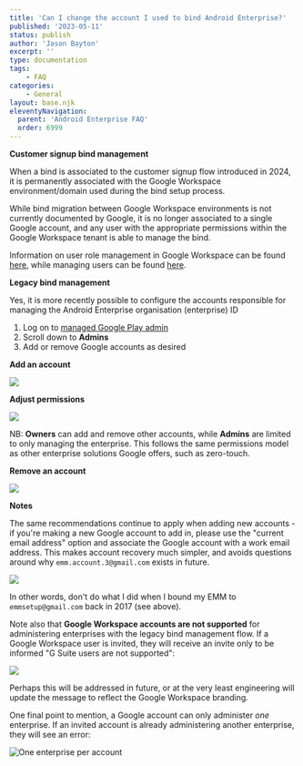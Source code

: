 ```yaml
---
title: 'Can I change the account I used to bind Android Enterprise?'
published: '2023-05-11'
status: publish
author: 'Jason Bayton'
excerpt: ''
type: documentation
tags: 
    - FAQ
categories:
    - General
layout: base.njk
eleventyNavigation:
  parent: 'Android Enterprise FAQ'
  order: 6999
--- 
```

**Customer signup bind management**

When a bind is associated to the customer signup flow introduced in 2024, it is permanently associated with the Google Workspace environment/domain used during the bind setup process. 

While bind migration between Google Workspace environments is not currently documented by Google, it is no longer associated to a single Google account, and any user with the appropriate permissions within the Google Workspace tenant is able to manage the bind.

Information on user role management in Google Workspace can be found [here](https://support.google.com/a/answer/7519580?hl=en), while managing users can be found [here](https://support.google.com/a/answer/33310?hl=en).

**Legacy bind management**

Yes, it is more recently possible to configure the accounts responsible for managing the Android Enterprise organisation (enterprise) ID

1. Log on to [managed Google Play admin](https://play.google.com/work/adminsettings)
2. Scroll down to **Admins**
3. Add or remove Google accounts as desired

**Add an account**

![](https://cdn.bayton.org/uploads/android/android-enterprise-faq/manage-bind-account/2023-05-12_23.01.04.gif)

**Adjust permissions**

![](https://cdn.bayton.org/uploads/android/android-enterprise-faq/manage-bind-account/2023-05-12_22.31.51.gif)

NB: **Owners** can add and remove other accounts, while **Admins** are limited to only managing the enterprise. This follows the same permissions model as other enterprise solutions Google offers, such as zero-touch.

**Remove an account**

![](https://cdn.bayton.org/uploads/android/android-enterprise-faq/manage-bind-account/2023-05-12_22.32.07.gif)

**Notes**

The same recommendations continue to apply when adding new accounts - if you're making a new Google account to add in, please use the "current email address" option and associate the Google account with a work email address. This makes account recovery much simpler, and avoids questions around why `emm.account.3@gmail.com` exists in future.

![](https://cdn.bayton.org/uploads/android/android-enterprise-faq/manage-bind-account/Screenshot_2023-05-13_08.03.57.png)

In other words, don't do what I did when I bound my EMM to `emmsetup@gmail.com` back in 2017 (see above).

Note also that **Google Workspace accounts are not supported** for administering enterprises with the legacy bind management flow. If a Google Workspace user is invited, they will receive an invite only to be informed "G Suite users are not supported":

![](https://cdn.bayton.org/uploads/android/android-enterprise-faq/manage-bind-account/Screenshot_2023-05-13_08.11.58.png)

Perhaps this will be addressed in future, or at the very least engineering will update the message to reflect the Google Workspace branding.

One final point to mention, a Google account can only administer _one_ enterprise. If an invited account is already administering another enterprise, they will see an error:

![One enterprise per account](https://cdn.bayton.org/uploads/android/android-enterprise-faq/manage-bind-account/Screenshot_2023-05-15_14.18.02.png)

